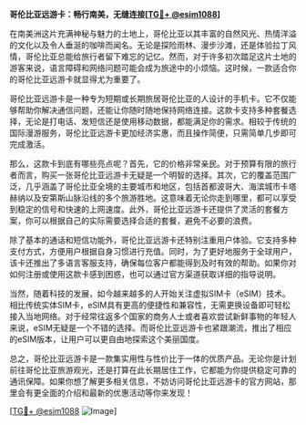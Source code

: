 **哥伦比亚远游卡：畅行南美，无缝连接[[TG💪+ @esim1088](https://t.me/s/esim1088)]**

在南美洲这片充满神秘与魅力的土地上，哥伦比亚以其丰富的自然风光、热情洋溢的文化以及令人垂涎的咖啡而闻名。无论是探险雨林、漫步沙滩，还是体验拉丁风情，哥伦比亚总能给旅行者留下难忘的记忆。然而，对于许多初次踏足这片土地的游客来说，语言障碍和网络问题可能会成为旅途中的小烦恼。这时候，一款适合你的哥伦比亚远游卡就显得尤为重要了。

哥伦比亚远游卡是一种专为短期或长期旅居哥伦比亚的人设计的手机卡。它不仅能够帮助你解决通信问题，还能让你随时随地保持网络连接。这款卡支持多种套餐选择，无论是打电话、发短信还是使用移动数据，都能满足你的需求。相较于传统的国际漫游服务，哥伦比亚远游卡更加经济实惠，而且操作简便，只需简单几步即可完成激活。

那么，这款卡到底有哪些亮点呢？首先，它的价格非常亲民。对于预算有限的旅行者而言，购买一张哥伦比亚远游卡无疑是一个明智的选择。其次，它的覆盖范围广泛，几乎涵盖了哥伦比亚全境的主要城市和地区，包括首都波哥大、海滨城市卡塔赫纳以及安第斯山脉沿线的多个旅游胜地。这意味着无论你走到哪里，都可以享受到稳定的信号和快速的上网速度。此外，哥伦比亚远游卡还提供了灵活的套餐方案，你可以根据自己的实际需要选择合适的套餐，避免不必要的浪费。

除了基本的通话和短信功能外，哥伦比亚远游卡还特别注重用户体验。它支持多种支付方式，方便用户根据自身习惯进行充值。同时，为了更好地服务于全球用户，该卡还推出了多语言客服支持，确保每位客户都能得到及时有效的帮助。如果你对如何注册或使用这款卡感到困惑，也可以通过官方渠道获取详细的指导说明。

当然，随着科技的发展，如今越来越多的人开始关注虚拟SIM卡（eSIM）技术。相比传统实体SIM卡，eSIM具有更高的便捷性和兼容性，无需更换设备即可轻松接入当地网络。对于经常往返多个国家的商务人士或者喜欢尝试新鲜事物的年轻人来说，eSIM无疑是一个不错的选择。而哥伦比亚远游卡也紧跟潮流，推出了相应的eSIM版本，让用户可以更自由地探索这个美丽国度。

总之，哥伦比亚远游卡是一款集实用性与性价比于一体的优质产品。无论你是计划前往哥伦比亚旅游观光，还是打算在此长期居住工作，它都能为你提供稳定可靠的通讯保障。如果你想了解更多相关信息，不妨访问哥伦比亚远游卡的官方网站，那里会有更全面的介绍和最新的优惠活动等你来发现！

[[TG💪+ @esim1088](https://t.me/s/esim1088) ![Image](https://i.postimg.cc/4NQfJmqS/Snipaste-2025-05-13-00-14-12.png)]